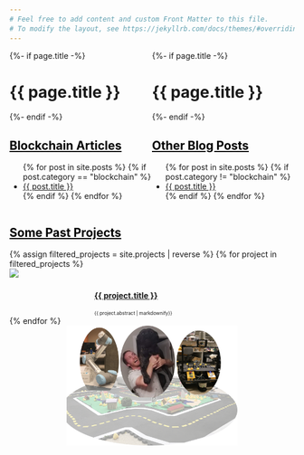 ```yaml
---
# Feel free to add content and custom Front Matter to this file.
# To modify the layout, see https://jekyllrb.com/docs/themes/#overriding-theme-defaults
---
```


<!-- Blog Posts -->
<div id="home" style="height:100%; width:100%; overflow: hidden;">
	<div style="width:50%; float: left;">
		{%- if page.title -%}
		<h1 class="page-heading">{{ page.title }}</h1>
		{%- endif -%}
		<h2> <a style="color:#000000" href="blog"> Blockchain Articles </a> </h2>
		<ul>
		{% for post in site.posts %}
			{% if post.category == "blockchain" %}
				<li><a href="{{ post.url }}">{{ post.title }}</a></li>
			{% endif %}
		{% endfor %}
		</ul>
	</div>
	<div style="width:50%; float: left;">
		{%- if page.title -%}
		<h1 class="page-heading">{{ page.title }}</h1>
		{%- endif -%}
		<h2> <a style="color:#000000" href="blog"> Other Blog Posts </a> </h2>
		<ul>
		{% for post in site.posts %}
			{% if post.category != "blockchain" %}
				<li><a href="{{ post.url }}">{{ post.title }}</a></li>
			{% endif %}
		{% endfor %}
		</ul>
	</div>
	<!-- <div style="width:40%; float: left;">
		<img src="/assets/videos/duckiebots-driving-husky.gif"/>
	</div> -->
</div>

<!-- Projects -->
<div class='iconandproject'> 
	<h2> <a style="color:#000000" href="projects"> Some Past Projects </a> </h2>
	{% assign filtered_projects = site.projects | reverse %}
	{% for project in filtered_projects %}
		<div style="clear: left;">
			<img src="/assets/icons/{{ project.slug }}.png" class='iconDetails'>
		</div>	
		<div style='margin-left:150px;'>
			<h4> <a href="{{ project.url }}">{{ project.title }}</a> </h4>
			<div style="font-size:.6em;"> {{ project.abstract | markdownify}} </div>
		</div>
	{% endfor %}
</div>

<center>
	<img src="/assets/images/sam-duckietown-montage.png" title="My montage" width="60%"/>
</center>